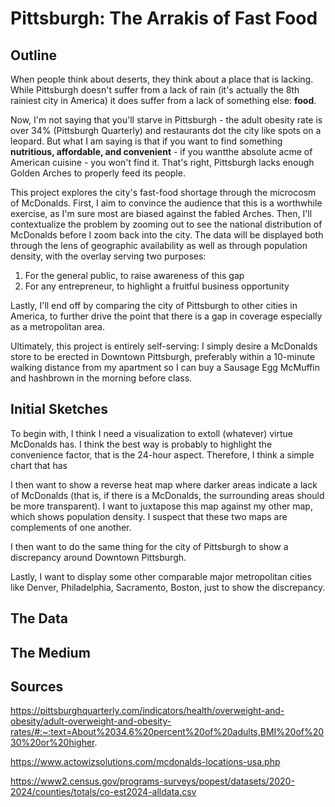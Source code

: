 # Pittsburgh: The Arrakis of Fast Food

## Outline

When people think about deserts, they think about a place that is lacking. While Pittsburgh doesn't suffer from a lack of rain (it's actually the 8th rainiest city in America) it does suffer from a lack of something else: **food**.

Now, I'm not saying that you'll starve in Pittsburgh - the adult obesity rate is over 34% (Pittsburgh Quarterly) and restaurants dot  the city like spots on a leopard. But what I am saying is that if you want to find something **nutritious, affordable, and convenient** - if you wantthe absolute acme of American cuisine - you won't find it. That's right, Pittsburgh lacks enough Golden Arches to properly feed its people.

This project explores the city's fast-food shortage through the microcosm of McDonalds. First, I aim to convince the audience that this is a worthwhile exercise, as I'm sure most are biased against the fabled Arches. Then, I'll contextualize the problem by zooming out to see the national distribution of McDonalds before I zoom back into the city. The data will be displayed both through the lens of geographic availability as well as through population density, with the overlay serving two purposes:
1) For the general public, to raise awareness of this gap
2) For any entrepreneur, to highlight a fruitful business opportunity

Lastly, I'll end off by comparing the city of Pittsburgh to other cities in America, to further drive the point that there is a gap in coverage especially as a metropolitan area.

Ultimately, this project is entirely self-serving: I simply desire a McDonalds store to be erected in Downtown Pittsburgh, preferably within a 10-minute walking distance from my apartment so I can buy a Sausage Egg McMuffin and hashbrown in the morning before class.

## Initial Sketches

To begin with, I think I need a visualization to extoll (whatever) virtue McDonalds has. I think the best way is probably to highlight the convenience factor, that is the 24-hour aspect. Therefore, I think a simple chart that has 

I then want to show a reverse heat map where darker areas indicate a lack of McDonalds (that is, if there is a McDonalds, the surrounding areas should be more transparent). I want to juxtapose this map against my other map, which shows population density. I suspect that these two maps are complements of one another.

I then want to do the same thing for the city of Pittsburgh to show a discrepancy around Downtown Pittsburgh.

Lastly, I want to display some other comparable major metropolitan cities like Denver, Philadelphia, Sacramento, Boston, just to show the discrepancy.

## The Data

## The Medium

## Sources

https://pittsburghquarterly.com/indicators/health/overweight-and-obesity/adult-overweight-and-obesity-rates/#:~:text=About%2034.6%20percent%20of%20adults,BMI%20of%2030%20or%20higher.

https://www.actowizsolutions.com/mcdonalds-locations-usa.php

https://www2.census.gov/programs-surveys/popest/datasets/2020-2024/counties/totals/co-est2024-alldata.csv
